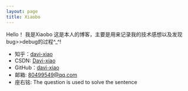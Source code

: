 ```yaml
---
layout: page
title: Xiaobo
---
```


Hello！
我是Xiaobo
这是本人的博客，主要是用来记录我的技术感想以及发现bug>>debug的过程^_^! 


* 知乎：<a href="https://www.zhihu.com/people/davi-xiao">davi-xiao</a>
* CSDN: <a href="http://blog.csdn.net/skykiller007">Davi-xiao</a>
* GitHub：<a href="https://github.com/davi-xiao">davi-xiao</a>
* 邮箱: 80499549@qq.com
* 座右铭: The question is used to solve the sentence 
